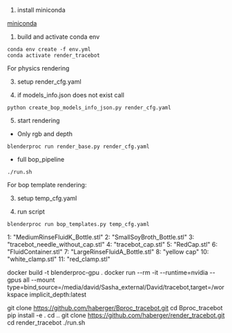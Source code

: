 1. install miniconda

[miniconda](https://docs.conda.io/en/latest/miniconda.html#)

1.  build and activate conda env
```
conda env create -f env.yml
conda activate render_tracebot
```

For physics rendering

3. setup render_cfg.yaml

4. if models_info.json does not exist call
```
python create_bop_models_info_json.py render_cfg.yaml 
```

5. start rendering

 - Only rgb and depth
```
blenderproc run render_base.py render_cfg.yaml
```

- full bop_pipeline
```
./run.sh
```
For bop template rendering:

3. setup temp_cfg.yaml

4. run script
```
blenderproc run bop_templates.py temp_cfg.yaml
```






1: "MediumRinseFluidK_Bottle.stl"
2: "SmallSoyBroth_Bottle.stl"
3: "tracebot_needle_without_cap.stl"
4: "tracebot_cap.stl"
5: "RedCap.stl"
6: "FluidContainer.stl"
7: "LargeRinseFluidA_Bottle.stl"
8: "yellow cap"
10: "white_clamp.stl"
11: "red_clamp.stl"


docker build -t blenderproc-gpu .
docker run --rm -it --runtime=nvidia --gpus all --mount type=bind,source=/media/david/Sasha_external/David/tracebot,target=/workspace  implicit_depth:latest

git clone https://github.com/haberger/Bproc_tracebot.git
cd Bproc_tracebot
pip install -e .
cd ..
git clone https://github.com/haberger/render_tracebot.git
cd render_tracebot
./run.sh

